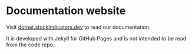 # Documentation website

Visit [dotnet.stockindicators.dev](https://dotnet.stockindicators.dev) to read our documentation.

It is developed with Jekyll for GitHub Pages and is not intended to be read from the code repo.
